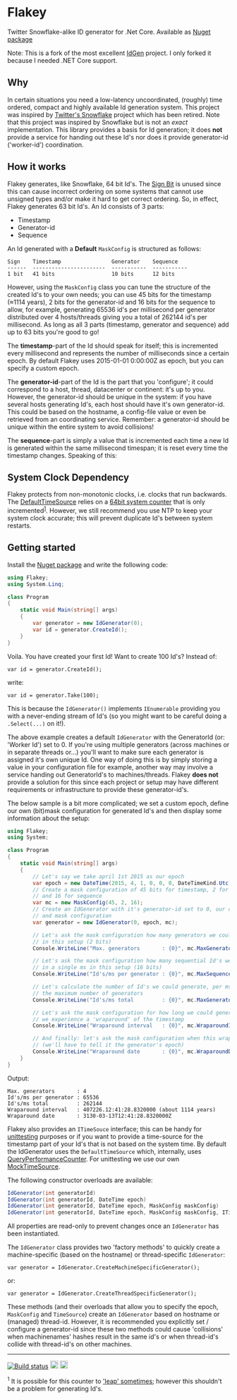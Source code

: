 # Flakey
Twitter Snowflake-alike ID generator for .Net Core. Available as [Nuget package](https://www.nuget.org/packages/Flakey)

Note:  This is a fork of the most excellent [IdGen](https://github.com/RobThree/IdGen) project.  I only forked it because I needed .NET Core support.  

## Why

In certain situations you need a low-latency uncoordinated, (roughly) time ordered, compact and highly available Id generation system. This project was inspired by [Twitter's Snowflake](https://github.com/twitter/snowflake) project which has been retired. Note that this project was inspired by Snowflake but is not an *exact* implementation. This library provides a basis for Id generation; it does **not** provide a service for handing out these Id's nor does it provide generator-id ('worker-id') coordination.

## How it works

Flakey generates, like Snowflake, 64 bit Id's. The [Sign Bit](https://en.wikipedia.org/wiki/Sign_bit) is unused since this can cause incorrect ordering on some systems that cannot use unsigned types and/or make it hard to get correct ordering. So, in effect, Flakey generates 63 bit Id's. An Id consists of 3 parts:

* Timestamp
* Generator-id
* Sequence 

An Id generated with a **Default** `MaskConfig` is structured as follows: 

    Sign    Timestamp                Generator    Sequence
    ------  -----------------------  -----------  -----------
    1 bit   41 bits                  10 bits      12 bits 


However, using the `MaskConfig` class you can tune the structure of the created Id's to your own needs; you can use 45 bits for the timestamp (≈1114 years), 2 bits for the generator-id and 16 bits for the sequence to allow, for example, generating 65536 id's per millisecond per generator distributed over 4 hosts/threads giving you a total of 262144 id's per millisecond. As long as all 3 parts (timestamp, generator and sequence) add up to 63 bits you're good to go!

The **timestamp**-part of the Id should speak for itself; this is incremented every millisecond and represents the number of milliseconds since a certain epoch. By default Flakey uses 2015-01-01 0:00:00Z as epoch, but you can specify a custom epoch.

The **generator-id**-part of the Id is the part that you 'configure'; it could correspond to a host, thread, datacenter or continent: it's up to you. However, the generator-id should be unique in the system: if you have several hosts generating Id's, each host should have it's own generator-id. This could be based on the hostname, a config-file value or even be retrieved from an coordinating service. Remember: a generator-id should be unique within the entire system to avoid collisions!

The **sequence**-part is simply a value that is incremented each time a new Id is generated within the same millisecond timespan; it is reset every time the timestamp changes. Speaking of this:

## System Clock Dependency

Flakey protects from non-monotonic clocks, i.e. clocks that run backwards. The [DefaultTimeSource](https://github.com/joshclark/Flakey/blob/master/src/Flakey/DefaultTimeSource.cs) relies on a [64bit system counter](https://msdn.microsoft.com/en-us/library/windows/desktop/ms644904.aspx) that is only incremented<sup>[1](#note1)</sup>. However, we still recommend you use NTP to keep your system clock accurate; this will prevent duplicate Id's between system restarts.

## Getting started

Install the [Nuget package](https://www.nuget.org/packages/Flakey) and write the following code:

```c#
using Flakey;
using System.Linq;

class Program
{
    static void Main(string[] args)
    {
        var generator = new IdGenerator(0);
        var id = generator.CreateId();
    }
}
```

Voila. You have created your first Id! Want to create 100 Id's? Instead of:

`var id = generator.CreateId();`

write:

`var id = generator.Take(100);`

This is because the `IdGenerator()` implements `IEnumerable` providing you with a never-ending stream of Id's (so you might want to be careful doing a `.Select(...)` on it!).

The above example creates a default `IdGenerator` with the GeneratorId (or: 'Worker Id') set to 0. If you're using multiple generators (across machines or in separate threads or...) you'll want to make sure each generator is assigned it's own unique Id. One way of doing this is by simply storing a value in your configuration file for example, another way may involve a service handing out GeneratorId's to machines/threads. Flakey **does not** provide a solution for this since each project or setup may have different requirements or infrastructure to provide these generator-id's.

The below sample is a bit more complicated; we set a custom epoch, define our own (bit)mask configuration for generated Id's and then display some information about the setup:

```c#
using Flakey;
using System;

class Program
{
    static void Main(string[] args)
    {
        // Let's say we take april 1st 2015 as our epoch
        var epoch = new DateTime(2015, 4, 1, 0, 0, 0, DateTimeKind.Utc);
        // Create a mask configuration of 45 bits for timestamp, 2 for generator-id 
        // and 16 for sequence
        var mc = new MaskConfig(45, 2, 16);
        // Create an IdGenerator with it's generator-id set to 0, our custom epoch 
        // and mask configuration
        var generator = new IdGenerator(0, epoch, mc);

        // Let's ask the mask configuration how many generators we could instantiate 
        // in this setup (2 bits)
        Console.WriteLine("Max. generators       : {0}", mc.MaxGenerators);

        // Let's ask the mask configuration how many sequential Id's we could generate 
        // in a single ms in this setup (16 bits)
        Console.WriteLine("Id's/ms per generator : {0}", mc.MaxSequenceIds);

        // Let's calculate the number of Id's we could generate, per ms, should we use
        // the maximum number of generators
        Console.WriteLine("Id's/ms total         : {0}", mc.MaxGenerators * mc.MaxSequenceIds);

        // Let's ask the mask configuration for how long we could generate Id's before
        // we experience a 'wraparound' of the timestamp
        Console.WriteLine("Wraparound interval   : {0}", mc.WraparoundInterval());

        // And finally: let's ask the mask configuration when this wraparound will happen
        // (we'll have to tell it the generator's epoch)
        Console.WriteLine("Wraparound date       : {0}", mc.WraparoundDate(generator.Epoch).ToString("O"));
    }
}
```

Output:
```
Max. generators       : 4
Id's/ms per generator : 65536
Id's/ms total         : 262144
Wraparound interval   : 407226.12:41:28.8320000 (about 1114 years)
Wraparound date       : 3130-03-13T12:41:28.8320000Z
```

Flakey also provides an `ITimeSouce` interface; this can be handy for [unittesting](test/Flakey.Tests/IdGenTests.cs) purposes or if you want to provide a time-source for the timestamp part of your Id's that is not based on the system time. By default the IdGenerator uses the `DefaultTimeSource` which, internally, uses [QueryPerformanceCounter](https://msdn.microsoft.com/en-us/library/windows/desktop/ms644904.aspx). For unittesting we use our own [MockTimeSource](test/Flakey.Tests/MockTimeSource.cs).

The following constructor overloads are available:

```c#
IdGenerator(int generatorId)
IdGenerator(int generatorId, DateTime epoch)
IdGenerator(int generatorId, DateTime epoch, MaskConfig maskConfig)
IdGenerator(int generatorId, DateTime epoch, MaskConfig maskConfig, ITimeSource timeSource)
```

All properties are read-only to prevent changes once an `IdGenerator` has been instantiated.

The `IdGenerator` class provides two 'factory methods' to quickly create a machine-specific (based on the hostname) or thread-specific `IdGenerator`:

`var generator = IdGenerator.CreateMachineSpecificGenerator();`

or:

`var generator = IdGenerator.CreateThreadSpecificGenerator();`

These methods (and their overloads that allow you to specify the epoch, `MaskConfig` and `TimeSource`) create an `IdGenerator` based on hostname or (managed) thread-id. However, it is recommended you explicitly set / configure a generator-id since these two methods could cause 'collisions' when machinenames' hashes result in the same id's or when thread-id's collide with thread-id's on other machines.


<hr>

[![Build status](https://ci.appveyor.com/api/projects/status/gw40b0nwaedgvilg?svg=true)](https://ci.appveyor.com/project/joshclark/flakey) <a href="https://www.nuget.org/packages/Flakey/"><img src="http://img.shields.io/nuget/v/Flakey.svg?style=flat-square" alt="NuGet version" height="18"></a> <a href="https://www.nuget.org/packages/Flakey/"><img src="http://img.shields.io/nuget/dt/Flakey.svg?style=flat-square" alt="NuGet downloads" height="18"></a>


<sup><a name="note1">1</a></sup> It is possible for this counter to ['leap' sometimes](https://support.microsoft.com/en-us/kb/274323/en-gb); however this shouldn't be a problem for generating Id's.
